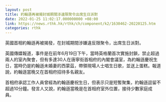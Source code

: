 ```yaml
---
layout: post
title: 約翰遜再被揭封城期間涉違限聚令出席生日派對
date: 2022-01-25 11:02:17.000000000 +08:00
link: https://news.rthk.hk/rthk/ch/component/k2/1630462-20220125.htm
categories: rthk
---
```


英國首相約翰遜再被揭發，在封城期間涉嫌違反限聚令，出席生日派對。

英國傳媒報道，事件是在前年6月19日下午，當時英格蘭首次實施封鎖，禁止超過兩人的室內聚會，但有多達30人在唐寧街首相府的內閣會議室，為約翰遜慶祝生日，當時仍是約翰遜未婚妻的西蒙茲，帶領現場人士唱生日歌，並送上蛋糕。報道說，約翰遜當晚又在首相府招待多名親友。

首相府承認工作人員曾經為約翰遜慶祝生日，但表示只是短暫聚集，約翰遜逗留不超過10分鐘。發言人又說，約翰遜當晚是在首相府室外位置，接待少數家庭成員。

